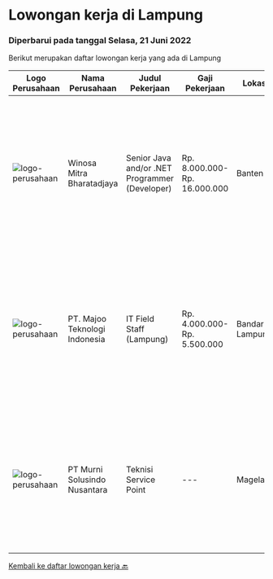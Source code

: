 
  # Lowongan kerja di Lampung

  ### Diperbarui pada tanggal Selasa, 21 Juni 2022

  Berikut merupakan daftar lowongan kerja yang ada di Lampung

  |Logo Perusahaan | Nama Perusahaan | Judul Pekerjaan | Gaji Pekerjaan | Lokasi | Deskripsi | Tanggal diunggah | Pranala |
  | -------------- | --------------- | --------------- | --------- | --------- | -------------- | ------- | ----------- |
  |![logo-perusahaan](https://image-service-cdn.seek.com.au/cd823704551af28e73a2059691a6e200c86b8a5f/ee4dce1061f3f616224767ad58cb2fc751b8d2dc)|Winosa Mitra Bharatadjaya|Senior Java and/or .NET Programmer (Developer)|Rp. 8.000.000-Rp. 16.000.000|Banten|Winosa Mitra is a young and fast growing Business consultancy and software development company. We are expanding and are looking for an ambitious Java...|Kamis, 16 Juni 2022|https://www.jobstreet.co.id/id/job/senior-java-and-or-.net-programmer-developer-3923461?token=0~ce5b9b6b-35f4-48b5-8bb6-c6dd8b81b5b5&sectionRank=1&jobId=jobstreet-id-job-3923461|
|![logo-perusahaan](https://image-service-cdn.seek.com.au/189bf52fde82636e38ad72262805fd31d41717ee/ee4dce1061f3f616224767ad58cb2fc751b8d2dc)|PT. Majoo Teknologi Indonesia|IT Field Staff (Lampung)|Rp. 4.000.000-Rp. 5.500.000|Bandar Lampung|Melakukan instalasi beserta pengaturan software dan hardware majoo. Memberikan edukasi (training) kepada staff / manager/ owner mengenai cara...|Selasa, 07 Juni 2022|https://www.jobstreet.co.id/id/job/it-field-staff-lampung-3910212?token=0~ce5b9b6b-35f4-48b5-8bb6-c6dd8b81b5b5&sectionRank=2&jobId=jobstreet-id-job-3910212|
|![logo-perusahaan](https://image-service-cdn.seek.com.au/42c86a8b105a4a61207d17e926339b1f85f7baa5/ee4dce1061f3f616224767ad58cb2fc751b8d2dc)|PT Murni Solusindo Nusantara|Teknisi Service Point|---|Magelang|DESKRIPSI PEKERJAAN: Melakukan PM (Preventive Maintenance) dan CM (Corrective Maintenance) ke customer sesuai dengan SLA yang sudah ditetapkan....|Jumat, 03 Juni 2022|https://www.jobstreet.co.id/id/job/teknisi-service-point-3905677?token=0~ce5b9b6b-35f4-48b5-8bb6-c6dd8b81b5b5&sectionRank=3&jobId=jobstreet-id-job-3905677|


  [Kembali ke daftar lowongan kerja 🔙](../README.md#daftar-lowongan-kerja)
  